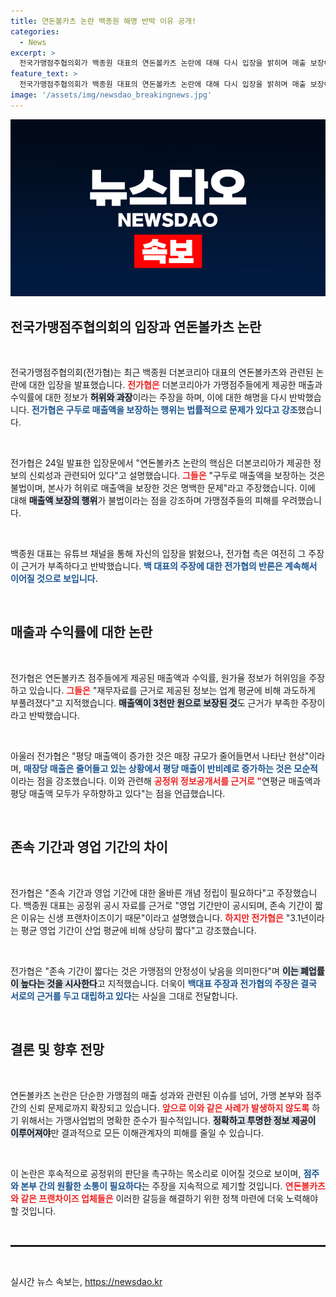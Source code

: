 ```yaml
---
title: 연돈볼카츠 논란 백종원 해명 반박 이유 공개!
categories:
  - News
excerpt: >
  전국가맹점주협의회가 백종원 대표의 연돈볼카츠 논란에 대해 다시 입장을 밝히며 매출 보장이 불법이라고 주장했다. 공정위 자료를 근거로 가맹점의 평균 존속 기간이 짧은 문제를 지적하며 백 대표의 반박에 맞섰다.
feature_text: >
  전국가맹점주협의회가 백종원 대표의 연돈볼카츠 논란에 대해 다시 입장을 밝히며 매출 보장이 불법이라고 주장했다. 공정위 자료를 근거로 가맹점의 평균 존속 기간이 짧은 문제를 지적하며 백 대표의 반박에 맞섰다.
image: '/assets/img/newsdao_breakingnews.jpg'
---
```


<p><img src="/assets/img/newsdao_breakingnews.jpg" alt="koreaapp 속보" /></p>

<h2 data-ke-size="size26">전국가맹점주협의회의 입장과 연돈볼카츠 논란</h2>

<p data-ke-size="size16">&nbsp;</p>

<p>전국가맹점주협의회(전가협)는 최근 백종원 더본코리아 대표의 연돈볼카츠와 관련된 논란에 대한 입장을 발표했습니다. <b><span style="color: #ee2323;">전가협은</span></b> 더본코리아가 가맹점주들에게 제공한 매출과 수익률에 대한 정보가 <b><span style="background-color: #21538527;">허위와 과장</span></b>이라는 주장을 하며, 이에 대한 해명을 다시 반박했습니다. <b><span style="color: #1a5490;">전가협은 구두로 매출액을 보장하는 행위는 법률적으로 문제가 있다고 강조</span></b>했습니다.</p>

<p data-ke-size="size16">&nbsp;</p>

<p>전가협은 24일 발표한 입장문에서 "연돈볼카츠 논란의 핵심은 더본코리아가 제공한 정보의 신뢰성과 관련되어 있다"고 설명했습니다. <b><span style="color: #ee2323;">그들은</span></b> "구두로 매출액을 보장하는 것은 불법이며, 본사가 허위로 매출액을 보장한 것은 명백한 문제"라고 주장했습니다. 이에 대해 <b><span style="background-color: #21538527;">매출액 보장의 행위</span></b>가 불법이라는 점을 강조하며 가맹점주들의 피해를 우려했습니다. </p>

<p data-ke-size="size16">&nbsp;</p>

<p>백종원 대표는 유튜브 채널을 통해 자신의 입장을 밝혔으나, 전가협 측은 여전히 그 주장이 근거가 부족하다고 반박했습니다. <b><span style="color: #1a5490;">백 대표의 주장에 대한 전가협의 반론은 계속해서 이어질 것으로 보입니다.</span></b></p>

<p data-ke-size="size16">&nbsp;</p>

<h2 data-ke-size="size26">매출과 수익률에 대한 논란</h2>

<p data-ke-size="size16">&nbsp;</p>

<p>전가협은 연돈볼카츠 점주들에게 제공된 매출액과 수익률, 원가율 정보가 허위임을 주장하고 있습니다. <b><span style="color: #ee2323;">그들은</span></b> "재무자료를 근거로 제공된 정보는 업계 평균에 비해 과도하게 부풀려졌다"고 지적했습니다. <b><span style="background-color: #21538527;">매출액이 3천만 원으로 보장된 것</span></b>도 근거가 부족한 주장이라고 반박했습니다.</p>

<p data-ke-size="size16">&nbsp;</p>

<p>아울러 전가협은 "평당 매출액이 증가한 것은 매장 규모가 줄어들면서 나타난 현상"이라며, <b><span style="color: #1a5490;">매장당 매출은 줄어들고 있는 상황에서 평당 매출이 반비례로 증가하는 것은 모순적</span></b>이라는 점을 강조했습니다. 이와 관련해 <b><span style="color: #ee2323;">공정위 정보공개서를 근거로 "</span></b>연평균 매출액과 평당 매출액 모두가 우하향하고 있다"는 점을 언급했습니다.</p>

<p data-ke-size="size16">&nbsp;</p>

<h2 data-ke-size="size26">존속 기간과 영업 기간의 차이</h2>

<p data-ke-size="size16">&nbsp;</p>

<p>전가협은 "존속 기간과 영업 기간에 대한 올바른 개념 정립이 필요하다"고 주장했습니다. 백종원 대표는 공정위 공시 자료를 근거로 "영업 기간만이 공시되며, 존속 기간이 짧은 이유는 신생 프랜차이즈이기 때문"이라고 설명했습니다. <b><span style="color: #ee2323;">하지만 전가협은</span></b> "3.1년이라는 평균 영업 기간이 산업 평균에 비해 상당히 짧다"고 강조했습니다.</p>

<p data-ke-size="size16">&nbsp;</p>

<p>전가협은 "존속 기간이 짧다는 것은 가맹점의 안정성이 낮음을 의미한다"며 <b><span style="background-color: #21538527;">이는 폐업률이 높다는 것을 시사한다</span></b>고 지적했습니다. 더욱이 <b><span style="color: #1a5490;">백대표 주장과 전가협의 주장은 결국 서로의 근거를 두고 대립하고 있다</span></b>는 사실을 그대로 전달합니다.</p>

<p data-ke-size="size16">&nbsp;</p>

<h2 data-ke-size="size26">결론 및 향후 전망</h2>

<p data-ke-size="size16">&nbsp;</p>

<p>연돈볼카츠 논란은 단순한 가맹점의 매출 성과와 관련된 이슈를 넘어, 가맹 본부와 점주 간의 신뢰 문제로까지 확장되고 있습니다. <b><span style="color: #ee2323;">앞으로 이와 같은 사례가 발생하지 않도록</span></b> 하기 위해서는 가맹사업법의 명확한 준수가 필수적입니다. <b><span style="background-color: #21538527;">정확하고 투명한 정보 제공이 이루어져야</span></b>만 결과적으로 모든 이해관계자의 피해를 줄일 수 있습니다.</p>

<p data-ke-size="size16">&nbsp;</p>

<p>이 논란은 후속적으로 공정위의 판단을 촉구하는 목소리로 이어질 것으로 보이며, <b><span style="color: #1a5490;">점주와 본부 간의 원활한 소통이 필요하다</span></b>는 주장을 지속적으로 제기할 것입니다. <b><span style="color: #ee2323;">연돈볼카츠와 같은 프랜차이즈 업체들은</span></b> 이러한 갈등을 해결하기 위한 정책 마련에 더욱 노력해야 할 것입니다.</p>

<p data-ke-size="size16">&nbsp;</p>

<hr style="width:100%;height:3px;">

<p data-ke-size="size16">&nbsp;</p>
실시간 뉴스 속보는, <a href="https://newsdao.kr" rel="dofollow">https://newsdao.kr</a>


